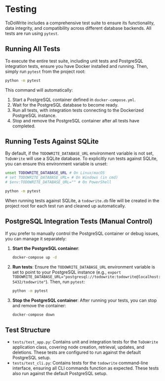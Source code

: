 # Testing

ToDoWrite includes a comprehensive test suite to ensure its functionality, data integrity, and compatibility across different database backends. All tests are run using `pytest`.

## Running All Tests

To execute the entire test suite, including unit tests and PostgreSQL integration tests, ensure you have Docker installed and running. Then, simply run `pytest` from the project root:

```bash
python -m pytest
```

This command will automatically:

1.  Start a PostgreSQL container defined in `docker-compose.yml`.
2.  Wait for the PostgreSQL database to become ready.
3.  Run all tests, with integration tests connecting to the Dockerized PostgreSQL instance.
4.  Stop and remove the PostgreSQL container after all tests have completed.

## Running Tests Against SQLite

By default, if the `TODOWRITE_DATABASE_URL` environment variable is not set, `ToDoWrite` will use a SQLite database. To explicitly run tests against SQLite, you can ensure this environment variable is unset:

```bash
unset TODOWRITE_DATABASE_URL # On Linux/macOS
# set TODOWRITE_DATABASE_URL= # On Windows (in cmd)
# $env:TODOWRITE_DATABASE_URL="" # On PowerShell

python -m pytest
```

When running tests against SQLite, a `todowrite.db` file will be created in the project root for each test run and cleaned up automatically.

## PostgreSQL Integration Tests (Manual Control)

If you prefer to manually control the PostgreSQL container or debug issues, you can manage it separately:

1.  **Start the PostgreSQL container**:
    ```bash
    docker-compose up -d
    ```

2.  **Run tests**:
    Ensure the `TODOWRITE_DATABASE_URL` environment variable is set to point to your PostgreSQL instance (e.g., `export TODOWRITE_DATABASE_URL="postgresql://todowrite:todowrite@localhost:5432/todowrite"`).
    Then, run `pytest`:
    ```bash
    python -m pytest
    ```

3.  **Stop the PostgreSQL container**:
    After running your tests, you can stop and remove the container:
    ```bash
    docker-compose down
    ```

## Test Structure

*   `tests/test_app.py`: Contains unit and integration tests for the `ToDoWrite` application class, covering node creation, retrieval, updates, and deletions. These tests are configured to run against the default PostgreSQL setup.
*   `tests/test_cli.py`: Contains tests for the `todowrite` command-line interface, ensuring all CLI commands function as expected. These tests also run against the default PostgreSQL setup.
